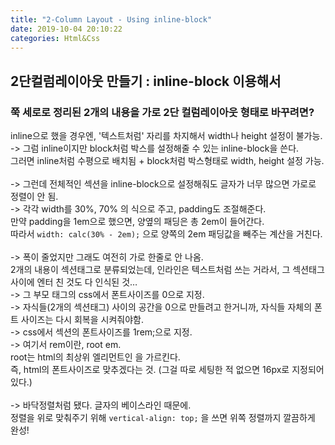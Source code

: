 ```yaml
---
title: "2-Column Layout - Using inline-block"
date: 2019-10-04 20:10:22
categories: Html&Css
---
```


## 2단컬럼레이아웃 만들기 : inline-block 이용해서<br>
### 쭉 세로로 정리된 2개의 내용을 가로 2단 컬럼레이아웃 형태로 바꾸려면?<br>
inline으로 했을 경우엔, '텍스트처럼' 자리를 차지해서 width나 height 설정이 불가능. <br>
-> 그럼 inline이지만 block처럼 박스를 설정해줄 수 있는 inline-block을 쓴다.<br>
그러면 inline처럼 수평으로 배치됨 + block처럼 박스형태로 width, height 설정 가능.<br><br>
-> 그런데 전체적인 섹션을 inline-block으로 설정해줘도 글자가 너무 많으면 가로로 정렬이 안 됨.<br>
-> 각각 width를 30%, 70% 의 식으로 주고, padding도 조절해준다. <br>
만약 padding을 1em으로 했으면, 양옆의 패딩은 총 2em이 들어간다. <br>
따라서 ```width: calc(30% - 2em);``` 으로 양쪽의 2em 패딩값을 빼주는 계산을 거친다.<br><br>
-> 폭이 줄었지만 그래도 여전히 가로 한줄로 안 나옴.<br> 
2개의 내용이 섹션태그로 분류되었는데, 인라인은 텍스트처럼 쓰는 거라서, 그 섹션태그 사이에 엔터 친 것도 다 인식된 것…<br>
-> 그 부모 태그의 css에서 폰트사이즈를 0으로 지정. <br>
-> 자식들(2개의 섹션태그) 사이의 공간을 0으로 만들려고 한거니까, 자식들 자체의 폰트 사이즈는 다시 회복을 시켜줘야함.<br>
-> css에서 섹션의 폰트사이즈를 1rem;으로 지정.<br>
-> 여기서 rem이란, root em.<br> 
root는 html의 최상위 엘리먼트인 <html>을 가르킨다.<br>
즉, html의 폰트사이즈로 맞추겠다는 것. (그걸 따로 세팅한 적 없으면 16px로 지정되어있다.)<br><br>
-> 바닥정렬처럼 됐다. 글자의 베이스라인 때문에.<br>
정렬을 위로 맞춰주기 위해 ```vertical-align: top;``` 을 쓰면 위쪽 정렬까지 깔끔하게 완성!

